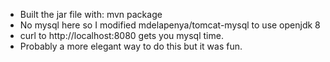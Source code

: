 - Built the jar file with: mvn package
- No mysql here so I modified mdelapenya/tomcat-mysql to use openjdk 8
- curl to http://localhost:8080 gets you mysql time.
- Probably a more elegant way to do this but it was fun.
